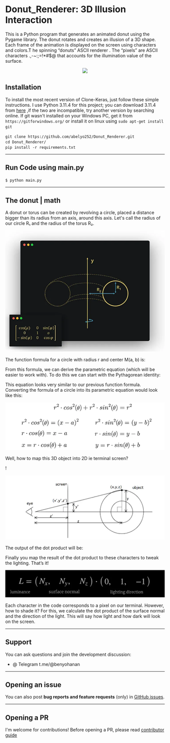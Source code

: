 # Donut_Renderer: 3D Illusion Interaction

This is a Python program that generates an animated donut using the Pygame library. The donut rotates and creates an illusion of a 3D shape. Each frame of the animation is displayed on the screen using characters and colors.T he spinning “donuts” ASCII renderer . The “pixels” are ASCII characters .,-~:;=!*#$@ that accounts for the illumination value of the surface.


<p align="center"> <img src="https://github.com/abelyo252/Donut_Renderer/blob/main/donut-animation.gif"> </p>

    
    
## Installation

To install the most recent version of Clone-Keras, just follow these simple instructions. I use Python 3.11.4 for this project; you can download 3.11.4 from [here](https://www.python.org/ftp/python/3.11.4/python-3.11.4-amd64.exe) ,if the two are incompatible, try another version by searching online. If git wasn't installed on your Windows PC, get it from `https://gitforwindows.org/` or install it on linux using `sudo apt-get install git` 

`git clone https://github.com/abelyo252/Donut_Renderer.git`<br>
`cd Donut_Renderer/`<br>
`pip install -r requirements.txt`<br>

---


## Run Code using main.py

`$ python main.py`<br>


---

## The donut | math

A donut or torus can be created by revolving a circle, placed a distance bigger than its radius from an axis, around this axis. Let's call the radius of our circle R₁ and the radius of the torus R₂.


<p align="center"> <img src="https://github.com/abelyo252/Donut_Renderer/blob/main/math/1.png"> </p>


The function formula for a circle with radius r and center M(a, b) is:

From this formula, we can derive the parametric equation (which will be easier to work with). To do this we can start with the Pythagorean identity:

This equation looks very similar to our previous function formula. Converting the formula of a circle into its parametric equation would look like this:


<p align="center"> <img src="https://github.com/abelyo252/Donut_Renderer/blob/main/math/2.png"> </p>

Well, how to map this 3D object into 2D ie terminal screen?

!
<p align="center"> <img src="https://github.com/abelyo252/Donut_Renderer/blob/main/math/3.png"> </p>

The output of the dot product will be:

Finally you map the result of the dot product to these characters to tweak the lighting. That’s it!


<p align="center"> <img src="https://github.com/abelyo252/Donut_Renderer/blob/main/math/4.png"> </p>


Each character in the code corresponds to a pixel on our terminal. However, how to shade it? For this, we calculate the dot product of the surface normal and the direction of the light. This will say how light and how dark will look on the screen.


---
## Support

You can ask questions and join the development discussion:

- @ Telegram t.me/@benyohanan

---

## Opening an issue

You can also post **bug reports and feature requests** (only)
in [GitHub issues](https://github.com/ab).


---

## Opening a PR

I'm welcome for contributions! Before opening a PR, please read
[contributor guide](https://github.com/blob/master/CONTRIBUTING.md)

